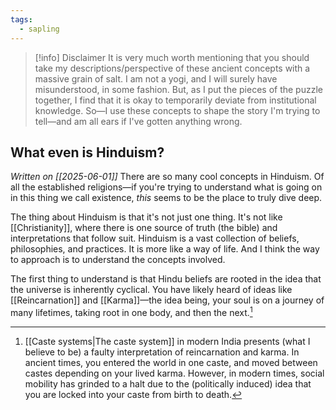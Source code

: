 ```yaml
---
tags:
  - sapling
---
```

> [!info] Disclaimer
> It is very much worth mentioning that you should take my descriptions/perspective of these ancient concepts with a massive grain of salt. I am not a yogi, and I will surely have misunderstood, in some fashion. But, as I put the pieces of the puzzle together, I find that it is okay to temporarily deviate from institutional knowledge. So—I use these concepts to shape the story I'm trying to tell—and am all ears if I've gotten anything wrong.

## What even is Hinduism?
*Written on [[2025-06-01]]*
There are so many cool concepts in Hinduism. Of all the established religions—if you're trying to understand what is going on in this thing we call existence, *this* seems to be the place to truly dive deep.

The thing about Hinduism is that it's not just one thing. It's not like [[Christianity]], where there is one source of truth (the bible) and interpretations that follow suit. Hinduism is a vast collection of beliefs, philosophies, and practices. It is more like a way of life. And I think the way to approach is to understand the concepts involved.

The first thing to understand is that Hindu beliefs are rooted in the idea that the universe is inherently cyclical. You have likely heard of ideas like [[Reincarnation]] and [[Karma]]—the idea being, your soul is on a journey of many lifetimes, taking root in one body, and then the next.[^1] 




[^1]: [[Caste systems|The caste system]] in modern India presents (what I believe to be) a faulty interpretation of reincarnation and karma. In ancient times, you entered the world in one caste, and moved between castes depending on your lived karma. However, in modern times, social mobility has grinded to a halt due to the (politically induced) idea that you are locked into your caste from birth to death.